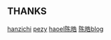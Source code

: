 ## THANKS

[hanzichi](https://github.com/hanzichi/leetcode)
[pezy](https://github.com/pezy/LeetCode)
[haoel陈皓](https://github.com/haoel/leetcode) [陈皓blog](https://coolshell.cn/)
